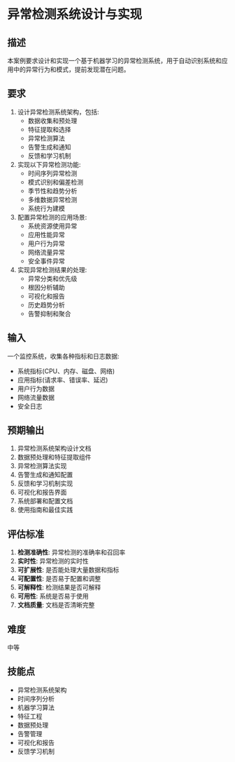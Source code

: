 # 异常检测系统设计与实现

## 描述

本案例要求设计和实现一个基于机器学习的异常检测系统，用于自动识别系统和应用中的异常行为和模式，提前发现潜在问题。

## 要求

1. 设计异常检测系统架构，包括:
   - 数据收集和预处理
   - 特征提取和选择
   - 异常检测算法
   - 告警生成和通知
   - 反馈和学习机制
2. 实现以下异常检测功能:
   - 时间序列异常检测
   - 模式识别和偏差检测
   - 季节性和趋势分析
   - 多维数据异常检测
   - 系统行为建模
3. 配置异常检测的应用场景:
   - 系统资源使用异常
   - 应用性能异常
   - 用户行为异常
   - 网络流量异常
   - 安全事件异常
4. 实现异常检测结果的处理:
   - 异常分类和优先级
   - 根因分析辅助
   - 可视化和报告
   - 历史趋势分析
   - 告警抑制和聚合

## 输入

一个监控系统，收集各种指标和日志数据:
- 系统指标(CPU、内存、磁盘、网络)
- 应用指标(请求率、错误率、延迟)
- 用户行为数据
- 网络流量数据
- 安全日志

## 预期输出

1. 异常检测系统架构设计文档
2. 数据预处理和特征提取组件
3. 异常检测算法实现
4. 告警生成和通知配置
5. 反馈和学习机制实现
6. 可视化和报告界面
7. 系统部署和配置文档
8. 使用指南和最佳实践

## 评估标准

1. **检测准确性**: 异常检测的准确率和召回率
2. **实时性**: 异常检测的实时性
3. **可扩展性**: 是否能处理大量数据和指标
4. **可配置性**: 是否易于配置和调整
5. **可解释性**: 检测结果是否可解释
6. **可用性**: 系统是否易于使用
7. **文档质量**: 文档是否清晰完整

## 难度

中等

## 技能点

- 异常检测系统架构
- 时间序列分析
- 机器学习算法
- 特征工程
- 数据预处理
- 告警管理
- 可视化和报告
- 反馈学习机制